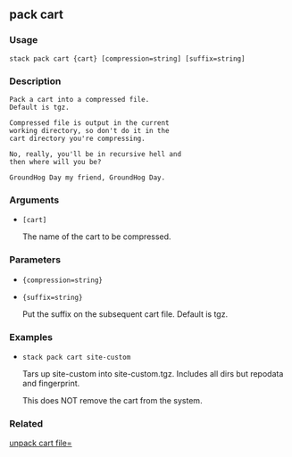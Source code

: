 ## pack cart

### Usage

`stack pack cart {cart} [compression=string] [suffix=string]`

### Description


	Pack a cart into a compressed file.
	Default is tgz.

	Compressed file is output in the current 
	working directory, so don't do it in the
	cart directory you're compressing. 

	No, really, you'll be in recursive hell and
	then where will you be?
	
	GroundHog Day my friend, GroundHog Day.

	

### Arguments

* `[cart]`

   The name of the cart to be compressed.


### Parameters
* `{compression=string}`
* `{suffix=string}`

   Put the suffix on the subsequent cart file.
	Default is tgz.

### Examples

* `stack pack cart site-custom`

   Tars up site-custom into site-custom.tgz.
	Includes all dirs but repodata and fingerprint.

	This does NOT remove the cart from the system.


### Related
[unpack cart file=](unpack-cart-file=)


